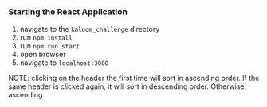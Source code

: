 ### Starting the React Application

1. navigate to the `kaloom_challenge` directory
2. run `npm install`
3. run `npm run start`
4. open browser
5. navigate to `localhost:3000`

NOTE: clicking on the header the first time will sort in ascending order. 
If the same header is clicked again, it will sort in descending order. Otherwise, ascending. 